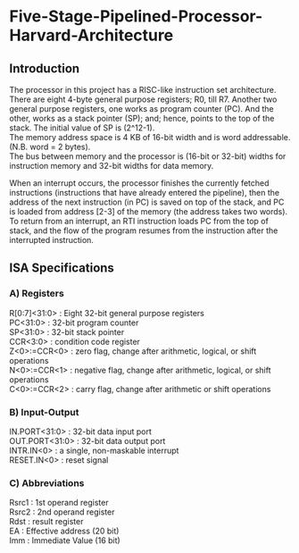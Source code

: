 # Five-Stage-Pipelined-Processor-Harvard-Architecture 
## Introduction
The processor in this project has a RISC-like instruction set architecture.  
There are eight 4-byte general purpose registers; R0, till R7. Another two general purpose registers, one works as program
counter (PC). And the other, works as a stack pointer (SP); and; hence, points to the top of the
stack. The initial value of SP is (2^12-1).   
The memory address space is 4 KB of 16-bit width and is word addressable. (N.B. word = 2 bytes).   
The bus between memory and the processor is (16-bit or 32-bit) widths for instruction memory and 32-bit widths for data memory.  

When an interrupt occurs, the processor finishes the currently fetched instructions (instructions that
have already entered the pipeline), then the address of the next instruction (in PC) is saved on top of
the stack, and PC is loaded from address [2-3] of the memory (the address takes two words). To
return from an interrupt, an RTI instruction loads PC from the top of stack, and the flow of the
program resumes from the instruction after the interrupted instruction.  

## ISA Specifications
### A) Registers
R[0:7]<31:0> : Eight 32-bit general purpose registers  
PC<31:0>     : 32-bit program counter  
SP<31:0>     : 32-bit stack pointer  
CCR<3:0>     : condition code register  
Z<0>:=CCR<0> : zero flag, change after arithmetic, logical, or shift operations  
N<0>:=CCR<1> : negative flag, change after arithmetic, logical, or shift operations  
C<0>:=CCR<2> : carry flag, change after arithmetic or shift operations  

### B) Input-Output
IN.PORT<31:0>  : 32-bit data input port  
OUT.PORT<31:0> : 32-bit data output port  
INTR.IN<0>     : a single, non-maskable interrupt  
RESET.IN<0>    : reset signal  

### C) Abbreviations
Rsrc1 : 1st operand register  
Rsrc2 : 2nd operand register   
Rdst  : result register  
EA    : Effective address (20 bit)  
Imm   : Immediate Value (16 bit)  


